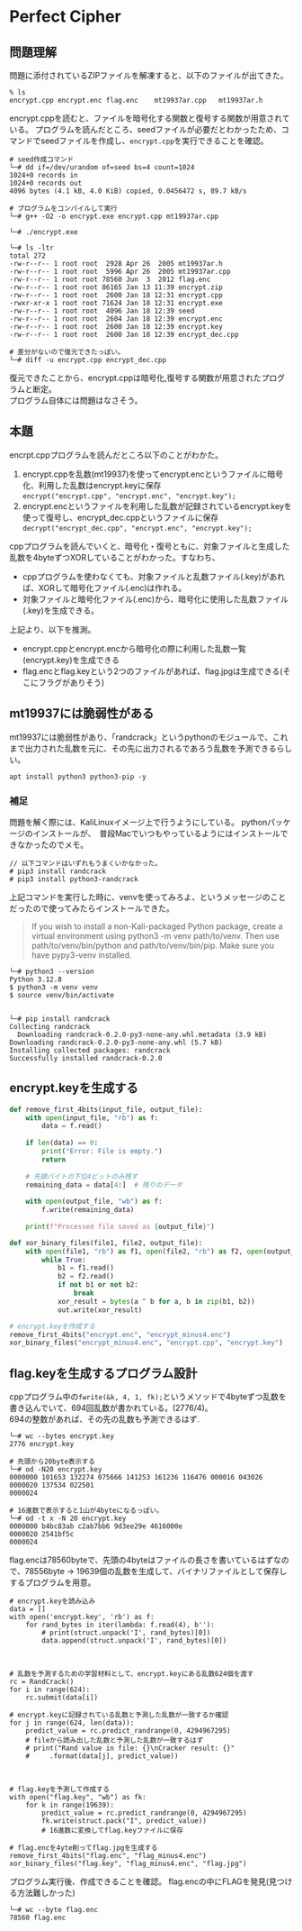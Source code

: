 # Perfect Cipher

## 問題理解
問題に添付されているZIPファイルを解凍すると、以下のファイルが出てきた。
```
% ls
encrypt.cpp	encrypt.enc	flag.enc	mt19937ar.cpp	mt19937ar.h
```

encrypt.cppを読むと、ファイルを暗号化する関数と復号する関数が用意されている。
プログラムを読んだところ、seedファイルが必要だとわかったため、コマンドでseedファイルを作成し、`encrypt.cpp`を実行できることを確認。


```
# seed作成コマンド
└─# dd if=/dev/urandom of=seed bs=4 count=1024
1024+0 records in
1024+0 records out
4096 bytes (4.1 kB, 4.0 KiB) copied, 0.0456472 s, 89.7 kB/s

# プログラムをコンパイルして実行
└─# g++ -O2 -o encrypt.exe encrypt.cpp mt19937ar.cpp

└─# ./encrypt.exe

└─# ls -ltr
total 272
-rw-r--r-- 1 root root  2928 Apr 26  2005 mt19937ar.h
-rw-r--r-- 1 root root  5996 Apr 26  2005 mt19937ar.cpp
-rw-r--r-- 1 root root 78560 Jun  3  2012 flag.enc
-rw-r--r-- 1 root root 86165 Jan 13 11:39 encrypt.zip
-rw-r--r-- 1 root root  2600 Jan 18 12:31 encrypt.cpp
-rwxr-xr-x 1 root root 71624 Jan 18 12:31 encrypt.exe
-rw-r--r-- 1 root root  4096 Jan 18 12:39 seed
-rw-r--r-- 1 root root  2604 Jan 18 12:39 encrypt.enc
-rw-r--r-- 1 root root  2600 Jan 18 12:39 encrypt.key
-rw-r--r-- 1 root root  2600 Jan 18 12:39 encrypt_dec.cpp

# 差分がないので復元できたっぽい。
└─# diff -u encrypt.cpp encrypt_dec.cpp

```
復元できたことから、encrypt.cppは暗号化,復号する関数が用意されたプログラムと断定。  
プログラム自体には問題はなさそう。


## 本題

encrpt.cppプログラムを読んだところ以下のことがわかた。
1. encrypt.cppを乱数(mt19937)を使ってencrypt.encというファイルに暗号化、利用した乱数はencrypt.keyに保存  
`encrypt("encrypt.cpp", "encrypt.enc", "encrypt.key");`
2. encrypt.encというファイルを利用した乱数が記録されているencrypt.keyを使って復号し、encrypt_dec.cppというファイルに保存  
`decrypt("encrypt_dec.cpp", "encrypt.enc", "encrypt.key");`

cppプログラムを読んでいくと、暗号化・復号ともに、対象ファイルと生成した乱数を4byteずつXORしていることがわかった。すなわち、
- cppプログラムを使わなくても、対象ファイルと乱数ファイル(.key)があれば、XORして暗号化ファイル(.enc)は作れる。
- 対象ファイルと暗号化ファイル(.enc)から、暗号化に使用した乱数ファイル(.key)を生成できる。


上記より、以下を推測。
- encrypt.cppとencrypt.encから暗号化の際に利用した乱数一覧(encrypt.key)を生成できる
- flag.encとflag.keyという2つのファイルがあれば、flag.jpgは生成できる(そこにフラグがありそう)

## mt19937には脆弱性がある
mt19937には脆弱性があり、「randcrack」というpythonのモジュールで、これまで出力された乱数を元に、その先に出力されるであろう乱数を予測できるらしい。
```
apt install python3 python3-pip -y
```

### 補足
問題を解く際には、KaliLinuxイメージ上で行うようにしている。
pythonパッケージのインストールが、　普段Macでいつもやっているようにはインストールできなかったのでメモ。
```
// 以下コマンドはいずれもうまくいかなかった。
# pip3 install randcrack
# pip3 install python3-randcrack
```
上記コマンドを実行した時に、venvを使ってみろよ、というメッセージのことだったので使ってみたらインストールできた。

> If you wish to install a non-Kali-packaged Python package,
create a virtual environment using python3 -m venv path/to/venv.
Then use path/to/venv/bin/python and path/to/venv/bin/pip. Make
sure you have pypy3-venv installed.

```
└─# python3 --version
Python 3.12.8
$ python3 -m venv venv 
$ source venv/bin/activate


└─# pip install randcrack
Collecting randcrack
  Downloading randcrack-0.2.0-py3-none-any.whl.metadata (3.9 kB)
Downloading randcrack-0.2.0-py3-none-any.whl (5.7 kB)
Installing collected packages: randcrack
Successfully installed randcrack-0.2.0
```




## encrypt.keyを生成する
```python
def remove_first_4bits(input_file, output_file):
    with open(input_file, "rb") as f:
        data = f.read()
    
    if len(data) == 0:
        print("Error: File is empty.")
        return
    
    # 先頭バイトの下位4ビットのみ残す
    remaining_data = data[4:]  # 残りのデータ
        
    with open(output_file, "wb") as f:
        f.write(remaining_data)
    
    print(f"Processed file saved as {output_file}")

def xor_binary_files(file1, file2, output_file):
    with open(file1, "rb") as f1, open(file2, "rb") as f2, open(output_file, "wb") as out:
        while True:
            b1 = f1.read()
            b2 = f2.read()
            if not b1 or not b2:
                break
            xor_result = bytes(a ^ b for a, b in zip(b1, b2))
            out.write(xor_result)

# encrypt.keyを作成する
remove_first_4bits("encrypt.enc", "encrypt_minus4.enc")
xor_binary_files("encrypt_minus4.enc", "encrypt.cpp", "encrypt.key")

```

## flag.keyを生成するプログラム設計


cppプログラム中の`fwrite(&k, 4, 1, fk);`というメソッドで4byteずつ乱数を書き込んでいて、694回乱数が書かれている。(2776/4)。  
694の整数があれば、その先の乱数も予測できるはず.
```
└─# wc --bytes encrypt.key
2776 encrypt.key

# 先頭から20byte表示する
└─# od -N20 encrypt.key
0000000 101653 132274 075666 141253 161236 116476 000016 043026
0000020 137534 022501
0000024

# 16進数で表示すると1山が4byteになるっぽい。
└─# od -t x -N 20 encrypt.key
0000000 b4bc83ab c2ab7bb6 9d3ee29e 4616000e
0000020 2541bf5c
0000024
```

flag.encは78560byteで、先頭の4byteはファイルの長さを書いているはずなので、78556byte ->
19639個の乱数を生成して、バイナリファイルとして保存しするプログラムを用意。

```
# encrypt.keyを読み込み
data = []
with open('encrypt.key', 'rb') as f:
    for rand_bytes in iter(lambda: f.read(4), b''):
        # print(struct.unpack('I', rand_bytes)[0])
        data.append(struct.unpack('I', rand_bytes)[0])



# 乱数を予測するための学習材料として、encrypt.keyにある乱数624個を渡す
rc = RandCrack()
for i in range(624):
	rc.submit(data[i])

# encrypt.keyに記録されている乱数と予測した乱数が一致するか確認
for j in range(624, len(data)):
    predict_value = rc.predict_randrange(0, 4294967295)
    # fileから読み出した乱数と予測した乱数が一致するはず
    # print("Rand value in file: {}\nCracker result: {}"
    #     .format(data[j], predict_value))



# flag.keyを予測して作成する
with open("flag.key", "wb") as fk:
    for k in range(19639):
        predict_value = rc.predict_randrange(0, 4294967295)
        fk.write(struct.pack("I", predict_value))
        # 16進数に変換してflag.keyファイルに保存

# flag.encを4yte削ってflag.jpgを生成する
remove_first_4bits("flag.enc", "flag_minus4.enc")
xor_binary_files("flag.key", "flag_minus4.enc", "flag.jpg")
```


プログラム実行後、作成できることを確認。
flag.encの中にFLAGを発見(見つける方法難しかった)
```
└─# wc --byte flag.enc
78560 flag.enc
```





